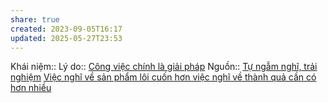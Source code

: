 ```yaml
---
share: true
created: 2023-09-05T16:17
updated: 2025-05-27T23:53
---
```

Khái niệm:: 
Lý do:: [Công việc chính là giải pháp](./C%C3%B4ng%20vi%E1%BB%87c%20ch%C3%ADnh%20l%C3%A0%20gi%E1%BA%A3i%20ph%C3%A1p.md)
Nguồn:: [Tự ngẫm nghĩ, trải nghiệm](../../%CE%9E%20Ngu%E1%BB%93n/T%E1%BB%B1%20ng%E1%BA%ABm%20ngh%C4%A9,%20tr%E1%BA%A3i%20nghi%E1%BB%87m.md)
[Việc nghĩ về sản phẩm lôi cuốn hơn việc nghĩ về thành quả cần có hơn nhiều](./S%E1%BA%AFp%20x%E1%BA%BFp%20%C4%91%E1%BB%99%20%C6%B0u%20ti%C3%AAn/Vi%E1%BB%87c%20ngh%C4%A9%20v%E1%BB%81%20s%E1%BA%A3n%20ph%E1%BA%A9m%20l%C3%B4i%20cu%E1%BB%91n%20h%C6%A1n%20vi%E1%BB%87c%20ngh%C4%A9%20v%E1%BB%81%20th%C3%A0nh%20qu%E1%BA%A3%20c%E1%BA%A7n%20c%C3%B3%20h%C6%A1n%20nhi%E1%BB%81u.md)